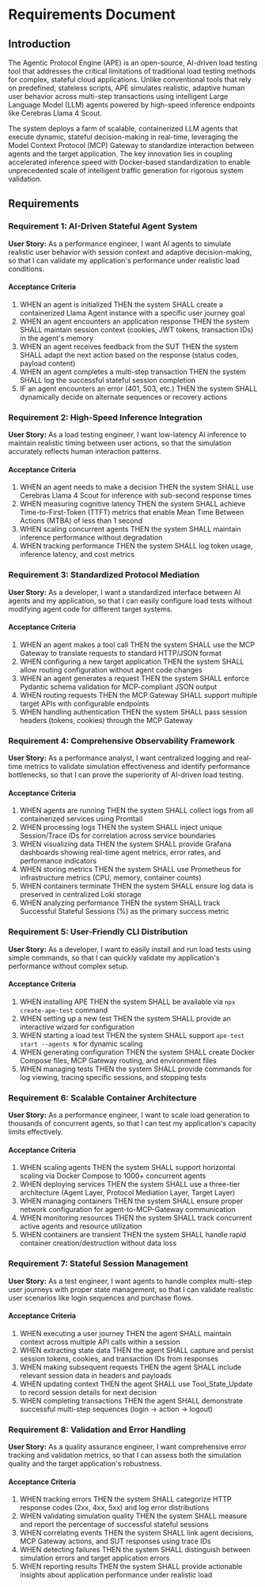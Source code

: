 # Requirements Document

## Introduction

The Agentic Protocol Engine (APE) is an open-source, AI-driven load testing tool that addresses the critical limitations of traditional load testing methods for complex, stateful cloud applications. Unlike conventional tools that rely on predefined, stateless scripts, APE simulates realistic, adaptive human user behavior across multi-step transactions using intelligent Large Language Model (LLM) agents powered by high-speed inference endpoints like Cerebras Llama 4 Scout.

The system deploys a farm of scalable, containerized LLM agents that execute dynamic, stateful decision-making in real-time, leveraging the Model Context Protocol (MCP) Gateway to standardize interaction between agents and the target application. The key innovation lies in coupling accelerated inference speed with Docker-based standardization to enable unprecedented scale of intelligent traffic generation for rigorous system validation.

## Requirements

### Requirement 1: AI-Driven Stateful Agent System

**User Story:** As a performance engineer, I want AI agents to simulate realistic user behavior with session context and adaptive decision-making, so that I can validate my application's performance under realistic load conditions.

#### Acceptance Criteria

1. WHEN an agent is initialized THEN the system SHALL create a containerized Llama Agent instance with a specific user journey goal
2. WHEN an agent encounters an application response THEN the system SHALL maintain session context (cookies, JWT tokens, transaction IDs) in the agent's memory
3. WHEN an agent receives feedback from the SUT THEN the system SHALL adapt the next action based on the response (status codes, payload content)
4. WHEN an agent completes a multi-step transaction THEN the system SHALL log the successful stateful session completion
5. IF an agent encounters an error (401, 503, etc.) THEN the system SHALL dynamically decide on alternate sequences or recovery actions

### Requirement 2: High-Speed Inference Integration

**User Story:** As a load testing engineer, I want low-latency AI inference to maintain realistic timing between user actions, so that the simulation accurately reflects human interaction patterns.

#### Acceptance Criteria

1. WHEN an agent needs to make a decision THEN the system SHALL use Cerebras Llama 4 Scout for inference with sub-second response times
2. WHEN measuring cognitive latency THEN the system SHALL achieve Time-to-First-Token (TTFT) metrics that enable Mean Time Between Actions (MTBA) of less than 1 second
3. WHEN scaling concurrent agents THEN the system SHALL maintain inference performance without degradation
4. WHEN tracking performance THEN the system SHALL log token usage, inference latency, and cost metrics

### Requirement 3: Standardized Protocol Mediation

**User Story:** As a developer, I want a standardized interface between AI agents and my application, so that I can easily configure load tests without modifying agent code for different target systems.

#### Acceptance Criteria

1. WHEN an agent makes a tool call THEN the system SHALL use the MCP Gateway to translate requests to standard HTTP/JSON format
2. WHEN configuring a new target application THEN the system SHALL allow routing configuration without agent code changes
3. WHEN an agent generates a request THEN the system SHALL enforce Pydantic schema validation for MCP-compliant JSON output
4. WHEN routing requests THEN the MCP Gateway SHALL support multiple target APIs with configurable endpoints
5. WHEN handling authentication THEN the system SHALL pass session headers (tokens, cookies) through the MCP Gateway

### Requirement 4: Comprehensive Observability Framework

**User Story:** As a performance analyst, I want centralized logging and real-time metrics to validate simulation effectiveness and identify performance bottlenecks, so that I can prove the superiority of AI-driven load testing.

#### Acceptance Criteria

1. WHEN agents are running THEN the system SHALL collect logs from all containerized services using Promtail
2. WHEN processing logs THEN the system SHALL inject unique Session/Trace IDs for correlation across service boundaries
3. WHEN visualizing data THEN the system SHALL provide Grafana dashboards showing real-time agent metrics, error rates, and performance indicators
4. WHEN storing metrics THEN the system SHALL use Prometheus for infrastructure metrics (CPU, memory, container counts)
5. WHEN containers terminate THEN the system SHALL ensure log data is preserved in centralized Loki storage
6. WHEN analyzing performance THEN the system SHALL track Successful Stateful Sessions (%) as the primary success metric

### Requirement 5: User-Friendly CLI Distribution

**User Story:** As a developer, I want to easily install and run load tests using simple commands, so that I can quickly validate my application's performance without complex setup.

#### Acceptance Criteria

1. WHEN installing APE THEN the system SHALL be available via `npx create-ape-test` command
2. WHEN setting up a new test THEN the system SHALL provide an interactive wizard for configuration
3. WHEN starting a load test THEN the system SHALL support `ape-test start --agents N` for dynamic scaling
4. WHEN generating configuration THEN the system SHALL create Docker Compose files, MCP Gateway routing, and environment files
5. WHEN managing tests THEN the system SHALL provide commands for log viewing, tracing specific sessions, and stopping tests

### Requirement 6: Scalable Container Architecture

**User Story:** As a performance engineer, I want to scale load generation to thousands of concurrent agents, so that I can test my application's capacity limits effectively.

#### Acceptance Criteria

1. WHEN scaling agents THEN the system SHALL support horizontal scaling via Docker Compose to 1000+ concurrent agents
2. WHEN deploying services THEN the system SHALL use a three-tier architecture (Agent Layer, Protocol Mediation Layer, Target Layer)
3. WHEN managing containers THEN the system SHALL ensure proper network configuration for agent-to-MCP-Gateway communication
4. WHEN monitoring resources THEN the system SHALL track concurrent active agents and resource utilization
5. WHEN containers are transient THEN the system SHALL handle rapid container creation/destruction without data loss

### Requirement 7: Stateful Session Management

**User Story:** As a test engineer, I want agents to handle complex multi-step user journeys with proper state management, so that I can validate realistic user scenarios like login sequences and purchase flows.

#### Acceptance Criteria

1. WHEN executing a user journey THEN the agent SHALL maintain context across multiple API calls within a session
2. WHEN extracting state data THEN the agent SHALL capture and persist session tokens, cookies, and transaction IDs from responses
3. WHEN making subsequent requests THEN the agent SHALL include relevant session data in headers and payloads
4. WHEN updating context THEN the agent SHALL use Tool_State_Update to record session details for next decision
5. WHEN completing transactions THEN the agent SHALL demonstrate successful multi-step sequences (login → action → logout)

### Requirement 8: Validation and Error Handling

**User Story:** As a quality assurance engineer, I want comprehensive error tracking and validation metrics, so that I can assess both the simulation quality and the target application's robustness.

#### Acceptance Criteria

1. WHEN tracking errors THEN the system SHALL categorize HTTP response codes (2xx, 4xx, 5xx) and log error distributions
2. WHEN validating simulation quality THEN the system SHALL measure and report the percentage of successful stateful sessions
3. WHEN correlating events THEN the system SHALL link agent decisions, MCP Gateway actions, and SUT responses using trace IDs
4. WHEN detecting failures THEN the system SHALL distinguish between simulation errors and target application errors
5. WHEN reporting results THEN the system SHALL provide actionable insights about application performance under realistic load